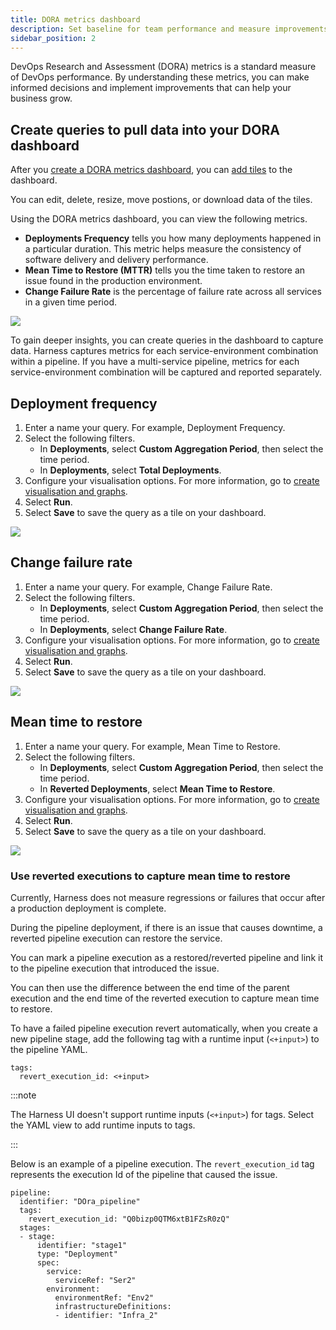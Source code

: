 ```yaml
---
title: DORA metrics dashboard
description: Set baseline for team performance and measure improvements by tracking DORA metrics.
sidebar_position: 2
---
```


DevOps Research and Assessment (DORA) metrics is a standard measure of DevOps performance. By understanding these metrics, you can make informed decisions and implement improvements that can help your business grow.

## Create queries to pull data into your DORA dashboard

After you [create a DORA metrics dashboard](../../platform/dashboards/create-dashboards.md), you can [add tiles](/docs/platform/dashboards/create-dashboards/#step-2-add-tiles-to-a-dashboard) to the dashboard. 

You can edit, delete, resize, move postions, or download data of the tiles. 

Using the DORA metrics dashboard, you can view the following metrics.

* **Deployments Frequency** tells you how many deployments happened in a particular duration. This metric helps measure the consistency of software delivery and delivery performance. 
* **Mean Time to Restore (MTTR)** tells you the time taken to restore an issue found in the production environment.  
* **Change Failure Rate** is the percentage of failure rate across all services in a given time period. 

![](../cd-dashboards/static/dora-dashboard.png)

To gain deeper insights, you can create queries in the dashboard to capture data. Harness captures metrics for each service-environment combination within a pipeline. If you have a multi-service pipeline, metrics for each service-environment combination will be captured and reported separately.

## Deployment frequency

1. Enter a name your query. For example, Deployment Frequency. 
2. Select the following filters.
    * In **Deployments**, select **Custom Aggregation Period**, then select the time period.
    * In **Deployments**, select **Total Deployments**.
3. Configure your visualisation options. For more information, go to [create visualisation and graphs](/docs/platform/Dashboards/create-visualizations-and-graphs).
4. Select **Run**.
5. Select **Save** to save the query as a tile on your dashboard.

![](../cd-dashboards/static/deployment-frequency.png)

## Change failure rate

1. Enter a name your query. For example, Change Failure Rate. 
2. Select the following filters.
    * In **Deployments**, select **Custom Aggregation Period**, then select the time period.
    * In **Deployments**, select **Change Failure Rate**.
3. Configure your visualisation options. For more information, go to [create visualisation and graphs](/docs/platform/Dashboards/create-visualizations-and-graphs).
4. Select **Run**.
5. Select **Save** to save the query as a tile on your dashboard.

![](../cd-dashboards/static/change-failure-rate.png)

## Mean time to restore

1. Enter a name your query. For example, Mean Time to Restore. 
2. Select the following filters.
    * In **Deployments**, select **Custom Aggregation Period**, then select the time period.
    * In **Reverted Deployments**, select **Mean Time to Restore**.
3. Configure your visualisation options. For more information, go to [create visualisation and graphs](/docs/platform/Dashboards/create-visualizations-and-graphs).
4. Select **Run**.
5. Select **Save** to save the query as a tile on your dashboard.

![](../cd-dashboards/static/mean-time-to-restore.png)

### Use reverted executions to capture mean time to restore

Currently, Harness does not measure regressions or failures that occur after a production deployment is complete. 
 
During the pipeline deployment, if there is an issue that causes downtime, a reverted pipeline execution can restore the service.

You can mark a pipeline execution as a restored/reverted pipeline and link it to the pipeline execution that introduced the issue.

You can then use the difference between the end time of the parent execution and the end time of the reverted execution to capture mean time to restore.

To have a failed pipeline execution revert automatically, when you create a new pipeline stage, add the following tag with a runtime input (`<+input>`) to the pipeline YAML.

```
tags:
  revert_execution_id: <+input>
```

:::note

The Harness UI doesn't support runtime inputs (`<+input>`) for tags. Select the YAML view to add runtime inputs to tags. 

:::

Below is an example of a pipeline execution. The `revert_execution_id` tag represents the execution Id of the pipeline that caused the issue.

```
pipeline:
  identifier: "DOra_pipeline"
  tags:
    revert_execution_id: "Q0bizp0QTM6xtB1FZsR0zQ"
  stages:
  - stage:
      identifier: "stage1"
      type: "Deployment"
      spec:
        service:
          serviceRef: "Ser2"
        environment:
          environmentRef: "Env2"
          infrastructureDefinitions:
          - identifier: "Infra_2"
```















